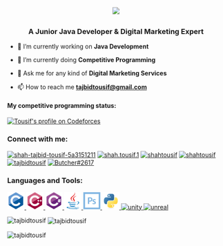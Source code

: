 <h1 align="center">
  <a href="https://git.io/typing-svg">
    <img src="https://readme-typing-svg.herokuapp.com/?lines=Good+To+See+You+Here!+👋;This+is+Shah+Tajbid+Tousif;&center=true&size=25">
  </a>
<h3 align="center">A Junior Java Developer & Digital Marketing Expert</h3>



- 🔭 I’m currently working on **Java Development**

- 🌱 I’m currently doing **Competitive Programming**

- 💬 Ask me for any kind of **Digital Marketing Services**

- 📫 How to reach me **tajbidtousif@gmail.com**



<p>
  
  <h4 align="left">My competitive programming status:</h4>

<a href="https://codeforces.com/profile/tajbidtousif"><img src="https://img.shields.io/badge/dynamic/json?&color=1f8acb&logo=codeforces&label=Codeforces&url=https://competitive-coding-api.herokuapp.com/api/codeforces/tajbidtousif&query=%24.rating&prefix=Rating%20&style=for-the-badge&cacheSeconds=86400" alt="Tousif's profile on Codeforces" title="Tousif's profile on Codeforces"></a>
  </p>

<h3 align="left">Connect with me:</h3>
<p align="left">
<a href="https://linkedin.com/in/shah-tajbid-tousif-5a3151211" target="blank"><img align="center" src="https://raw.githubusercontent.com/rahuldkjain/github-profile-readme-generator/master/src/images/icons/Social/linked-in-alt.svg" alt="shah-tajbid-tousif-5a3151211" height="30" width="40" /></a>
<a href="https://fb.com/shah.tousif.1" target="blank"><img align="center" src="https://raw.githubusercontent.com/rahuldkjain/github-profile-readme-generator/master/src/images/icons/Social/facebook.svg" alt="shah.tousif.1" height="30" width="40" /></a>
<a href="https://instagram.com/shahtousif" target="blank"><img align="center" src="https://raw.githubusercontent.com/rahuldkjain/github-profile-readme-generator/master/src/images/icons/Social/instagram.svg" alt="shahtousif" height="30" width="40" /></a>
<a href="https://www.codechef.com/users/shahtousif" target="blank"><img align="center" src="https://cdn.jsdelivr.net/npm/simple-icons@3.1.0/icons/codechef.svg" alt="shahtousif" height="30" width="40" /></a>
<a href="https://codeforces.com/profile/tajbidtousif" target="blank"><img align="center" src="https://cdn.jsdelivr.net/npm/simple-icons@3.0.1/icons/codeforces.svg" alt="tajbidtousif" height="30" width="40" /></a>
<a href="https://discord.gg/Butcher#2617" target="blank"><img align="center" src="https://raw.githubusercontent.com/rahuldkjain/github-profile-readme-generator/master/src/images/icons/Social/discord.svg" alt="Butcher#2617" height="30" width="40" /></a>
</p>

<h3 align="left">Languages and Tools:</h3>
<p align="left"> <a href="https://www.cprogramming.com/" target="_blank"> <img src="https://raw.githubusercontent.com/devicons/devicon/master/icons/c/c-original.svg" alt="c" width="40" height="40"/> </a> <a href="https://www.w3schools.com/cpp/" target="_blank"> <img src="https://raw.githubusercontent.com/devicons/devicon/master/icons/cplusplus/cplusplus-original.svg" alt="cplusplus" width="40" height="40"/> </a> <a href="https://www.w3schools.com/cs/" target="_blank"> <img src="https://raw.githubusercontent.com/devicons/devicon/master/icons/csharp/csharp-original.svg" alt="csharp" width="40" height="40"/> </a> <a href="https://www.java.com" target="_blank"> <img src="https://raw.githubusercontent.com/devicons/devicon/master/icons/java/java-original.svg" alt="java" width="40" height="40"/> </a> <a href="https://www.photoshop.com/en" target="_blank"> <img src="https://raw.githubusercontent.com/devicons/devicon/master/icons/photoshop/photoshop-line.svg" alt="photoshop" width="40" height="40"/> </a> <a href="https://www.python.org" target="_blank"> <img src="https://raw.githubusercontent.com/devicons/devicon/master/icons/python/python-original.svg" alt="python" width="40" height="40"/> </a> <a href="https://unity.com/" target="_blank"> <img src="https://www.vectorlogo.zone/logos/unity3d/unity3d-icon.svg" alt="unity" width="40" height="40"/> </a> <a href="https://unrealengine.com/" target="_blank"> <img src="https://raw.githubusercontent.com/kenangundogan/fontisto/036b7eca71aab1bef8e6a0518f7329f13ed62f6b/icons/svg/brand/unreal-engine.svg" alt="unreal" width="40" height="40"/> </a> </p>

<p><img align="left" src="https://github-readme-stats.vercel.app/api/top-langs?username=tajbidtousif&show_icons=true&locale=en&layout=compact" alt="tajbidtousif" /></p>

<p>&nbsp;<img align="center" src="https://github-readme-stats.vercel.app/api?username=tajbidtousif&show_icons=true&locale=en" alt="tajbidtousif" /></p>

<p><img align="center" src="https://github-readme-streak-stats.herokuapp.com/?user=tajbidtousif&" alt="tajbidtousif" /></p>
